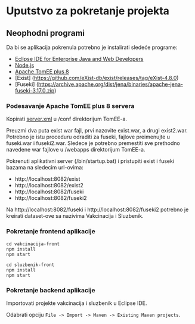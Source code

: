 # Uputstvo za pokretanje projekta

## Neophodni programi
Da bi se aplikacija pokrenula potrebno je instalirati sledeće programe:
* [Eclipse IDE for Enterprise Java and Web Developers](https://www.eclipse.org/downloads/packages/release/2021-03/r/eclipse-ide-enterprise-java-and-web-developers)
* [Node.js](https://nodejs.org/en/)
* [Apache TomEE plus 8](http://tomee.apache.org/download-ng.html)
* [Exist] (https://github.com/eXist-db/exist/releases/tag/eXist-4.8.0)
* [Fuseki] (https://archive.apache.org/dist/jena/binaries/apache-jena-fuseki-3.17.0.zip)

### Podesavanje Apache TomEE plus 8 servera

Kopirati [server.xml](./server.xml) u /conf direktorijum TomEE-a.

Preuzmi dva puta exist war fajl, prvi nazovite exist.war, a drugi exist2.war.
Potrebno je istu proceduru odraditi za fuseki, fajlove preimenujte u fuseki.war i fuseki2.war.
Sledece je potrebno premestiti sve prethodno navedene war fajlove u /webapps direktorijum TomEE-a.

Pokrenuti aplikativni server (/bin/startup.bat) i pristupiti exist i fuseki bazama na sledecim url-ovima: 
* http://localhost:8082/exist
* http://localhost:8082/exist2
* http://localhost:8082/fuseki
* http://localhost:8082/fuseki2

Na http://localhost:8082/fuseki i http://localhost:8082/fuseki2 potrebno je kreirati dataset-ove
sa nazivima Vakcinacija i Sluzbenik.

### Pokretanje frontend aplikacije
```
cd vakcinacija-front 
npm install
npm start
```

```
cd sluzbenik-front
npm install
npm start
```

### Pokretanje backend aplikacije

Importovati projekte vakcinacija i sluzbenik u Eclipse IDE.

Odabrati opciju ```File -> Import -> Maven -> Existing Maven projects```.

